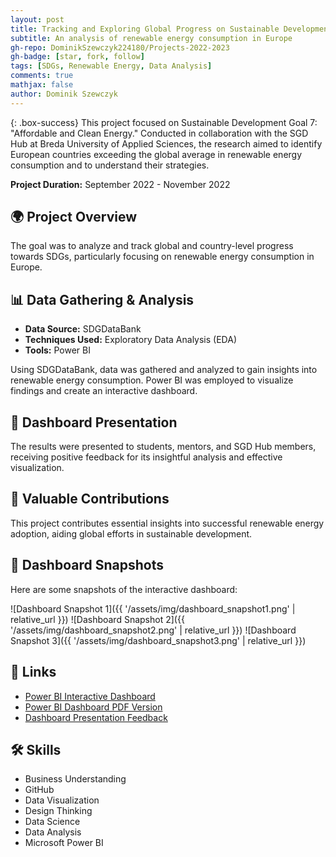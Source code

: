 ```yaml
---
layout: post
title: Tracking and Exploring Global Progress on Sustainable Development Goals
subtitle: An analysis of renewable energy consumption in Europe
gh-repo: DominikSzewczyk224180/Projects-2022-2023
gh-badge: [star, fork, follow]
tags: [SDGs, Renewable Energy, Data Analysis]
comments: true
mathjax: false
author: Dominik Szewczyk
---
```


{: .box-success}
This project focused on Sustainable Development Goal 7: "Affordable and Clean Energy." Conducted in collaboration with the SGD Hub at Breda University of Applied Sciences, the research aimed to identify European countries exceeding the global average in renewable energy consumption and to understand their strategies.

**Project Duration:** September 2022 - November 2022

## 🌍 Project Overview

The goal was to analyze and track global and country-level progress towards SDGs, particularly focusing on renewable energy consumption in Europe.

## 📊 Data Gathering & Analysis

- **Data Source:** SDGDataBank
- **Techniques Used:** Exploratory Data Analysis (EDA)
- **Tools:** Power BI

Using SDGDataBank, data was gathered and analyzed to gain insights into renewable energy consumption. Power BI was employed to visualize findings and create an interactive dashboard.

## 🎉 Dashboard Presentation

The results were presented to students, mentors, and SGD Hub members, receiving positive feedback for its insightful analysis and effective visualization.

## 🌱 Valuable Contributions

This project contributes essential insights into successful renewable energy adoption, aiding global efforts in sustainable development.

## 📸 Dashboard Snapshots

Here are some snapshots of the interactive dashboard:

![Dashboard Snapshot 1]({{ '/assets/img/dashboard_snapshot1.png' | relative_url }})
![Dashboard Snapshot 2]({{ '/assets/img/dashboard_snapshot2.png' | relative_url }})
![Dashboard Snapshot 3]({{ '/assets/img/dashboard_snapshot3.png' | relative_url }})

## 🔗 Links

- [Power BI Interactive Dashboard](https://github.com/DominikSzewczyk224180/Projects-2022-2023/blob/main/SDG_Renewable_Energy/SDGIndicatorsDashboard_Dominik%20Szewczyk.pbix)
- [Power BI Dashboard PDF Version](https://github.com/DominikSzewczyk224180/Projects-2022-2023/blob/main/SDG_Renewable_Energy/SDGIndicatorsDashboard_Dominik%20Szewczyk%20PDF.pdf)
- [Dashboard Presentation Feedback](https://github.com/DominikSzewczyk224180/Projects-2022-2023/blob/main/SDG_Renewable_Energy/Dashboard%20presenting%20feedback.pdf)

## 🛠 Skills

- Business Understanding
- GitHub
- Data Visualization
- Design Thinking
- Data Science
- Data Analysis
- Microsoft Power BI
